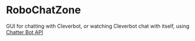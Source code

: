# RoboChatZone

GUI for chatting with Cleverbot, or watching Cleverbot chat with itself, using [Chatter Bot API](https://github.com/pierredavidbelanger/chatter-bot-api)
